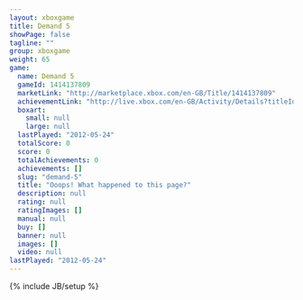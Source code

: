 ```yaml
---
layout: xboxgame
title: Demand 5
showPage: false
tagline: ""
group: xboxgame
weight: 65
game: 
  name: Demand 5
  gameId: 1414137809
  marketLink: "http://marketplace.xbox.com/en-GB/Title/1414137809"
  achievementLink: "http://live.xbox.com/en-GB/Activity/Details?titleId=1414137809"
  boxart: 
    small: null
    large: null
  lastPlayed: "2012-05-24"
  totalScore: 0
  score: 0
  totalAchievements: 0
  achievements: []
  slug: "demand-5"
  title: "Ooops! What happened to this page?"
  description: null
  rating: null
  ratingImages: []
  manual: null
  buy: []
  banner: null
  images: []
  video: null
lastPlayed: "2012-05-24"
---
```

{% include JB/setup %}